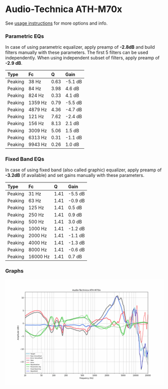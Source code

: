 # Audio-Technica ATH-M70x
See [usage instructions](https://github.com/jaakkopasanen/AutoEq#usage) for more options and info.

### Parametric EQs
In case of using parametric equalizer, apply preamp of **-2.8dB** and build filters manually
with these parameters. The first 5 filters can be used independently.
When using independent subset of filters, apply preamp of **-2.9 dB**.

| Type    | Fc      |    Q | Gain    |
|:--------|:--------|:-----|:--------|
| Peaking | 38 Hz   | 0.63 | -5.1 dB |
| Peaking | 84 Hz   | 3.98 | 4.6 dB  |
| Peaking | 824 Hz  | 0.33 | 4.1 dB  |
| Peaking | 1359 Hz | 0.79 | -5.5 dB |
| Peaking | 4879 Hz | 4.36 | -4.7 dB |
| Peaking | 121 Hz  | 7.62 | -2.4 dB |
| Peaking | 156 Hz  | 8.13 | 2.1 dB  |
| Peaking | 3009 Hz | 5.06 | 1.5 dB  |
| Peaking | 6313 Hz | 0.31 | -1.1 dB |
| Peaking | 9943 Hz | 0.26 | 1.0 dB  |

### Fixed Band EQs
In case of using fixed band (also called graphic) equalizer, apply preamp of **-3.2dB**
(if available) and set gains manually with these parameters.

| Type    | Fc       |    Q | Gain    |
|:--------|:---------|:-----|:--------|
| Peaking | 31 Hz    | 1.41 | -5.5 dB |
| Peaking | 63 Hz    | 1.41 | -0.9 dB |
| Peaking | 125 Hz   | 1.41 | 0.5 dB  |
| Peaking | 250 Hz   | 1.41 | 0.9 dB  |
| Peaking | 500 Hz   | 1.41 | 3.0 dB  |
| Peaking | 1000 Hz  | 1.41 | -1.2 dB |
| Peaking | 2000 Hz  | 1.41 | -1.1 dB |
| Peaking | 4000 Hz  | 1.41 | -1.3 dB |
| Peaking | 8000 Hz  | 1.41 | -0.6 dB |
| Peaking | 16000 Hz | 1.41 | 0.7 dB  |

### Graphs
![](./Audio-Technica%20ATH-M70x.png)